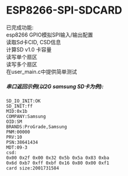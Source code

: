 # ESP8266-SPI-SDCARD 

已完成功能:  
esp8266 GPIO模拟SPI输入/输出配置  
读取Sd卡CID, CSD信息  
计算SD v1.0 卡容量  
读写单个扇区  
读写多个扇区  
在user_main.c中提供简单测试  
##### 串口返回示例(以2G samsung SD卡为例):    

```
SD_IO_INIT:OK
SD_INIT:ff
MID:0x1b
COMPANY:Samsung
OID:SM
BRANDS:ProGrade,Samsung
PNM:00000
PRV:10
PSN:38641434
MDT:09-3
csd:
0x00 0x2f 0x00 0x32 0x5b 0x5a 0x83 0xba 
0x6d 0xb7 0xff 0xbf 0x16 0x80 0x00 0xf1 
card size:2001731584
```